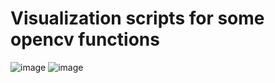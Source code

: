 # Visualization scripts for some opencv functions

![image](https://imgur.com/Zs5sTsi.png)
![image](https://imgur.com/UYf3vjM.png)

